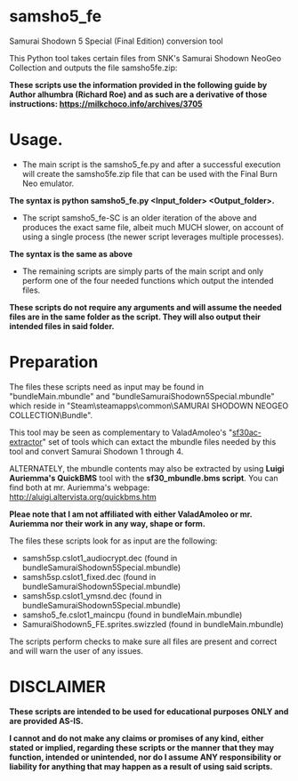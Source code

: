 # samsho5_fe
Samurai Shodown 5 Special (Final Edition) conversion tool

This Python tool takes certain files from SNK's Samurai Shodown NeoGeo Collection and outputs the file samsho5fe.zip:

**These scripts use the information provided in the following guide by Author alhumbra (Richard Roe) and as such are a derivative of those instructions: https://milkchoco.info/archives/3705**

# Usage.
- The main script is the samsho5_fe.py and after a successful execution will create the samsho5fe.zip file that can be used with the Final Burn Neo emulator.

**The syntax is python samsho5_fe.py <Input_folder> <Output_folder>.**

- The script samsho5_fe-SC is an older iteration of the above and produces the exact same file, albeit much MUCH slower, on account of using a single process (the newer script leverages multiple processes).

**The syntax is the same as above**

- The remaining scripts are simply parts of the main script and only perform one of the four needed functions which output the intended files.

**These scripts do not require any arguments and will assume the needed files are in the same folder as the script. They will also output their intended files in said folder.**

# Preparation
The files these scripts need as input may be found in "bundleMain.mbundle" and "bundleSamuraiShodown5Special.mbundle" which reside in "Steam\steamapps\common\SAMURAI SHODOWN NEOGEO COLLECTION\Bundle". 

This tool may be seen as complementary to ValadAmoleo's "[sf30ac-extractor](https://github.com/ValadAmoleo/sf30ac-extractor)" set of tools which can extact the mbundle files needed by this tool and convert Samurai Shodown 1 through 4.

ALTERNATELY, the mbundle contents may also be extracted by using **Luigi Auriemma's QuickBMS** tool with the **sf30_mbundle.bms script**.
You can find both at mr. Auriemma's webpage: http://aluigi.altervista.org/quickbms.htm

**Pleae note that I am not affiliated with either ValadAmoleo or mr. Auriemma nor their work in any way, shape or form.**


The files these scripts look for as input are the following:
- samsh5sp.cslot1_audiocrypt.dec (found in bundleSamuraiShodown5Special.mbundle)
- samsh5sp.cslot1_fixed.dec (found in bundleSamuraiShodown5Special.mbundle)
- samsh5sp.cslot1_ymsnd.dec (found in bundleSamuraiShodown5Special.mbundle)
- samsho5_fe.cslot1_maincpu (found in bundleMain.mbundle)
- SamuraiShodown5_FE.sprites.swizzled (found in bundleMain.mbundle)

The scripts perform checks to make sure all files are present and correct and will warn the user of any issues.

# DISCLAIMER
**These scripts are intended to be used for educational purposes ONLY and are provided AS-IS.**

**I cannot and do not make any claims or promises of any kind, either stated or implied, regarding these scripts or the manner that they may function, intended or unintended, nor do I assume ANY responsibility or liability for anything that may happen as a result of using said scripts.**
